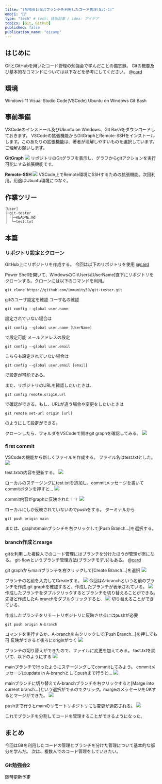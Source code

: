 ```yaml
---
title: "[勉強会1]Gitブランチを利用したコード管理[Git-1]"
emoji: "🔰"
type: "tech" # tech: 技術記事 / idea: アイデア
topics: [Git, GitHub]
published: false
publication_name: "eicamp"
---
```


## はじめに
GitとGitHubを用いたコード管理の勉強会で学んだことの備忘録。
Gitの概要及び基本的なコマンドについては以下などを参考にしてください。
@[card](https://zenn.dev/umaru/articles/a8bd67031791d5)

## 環境
Windows 11
Visual Studio Code(VSCode)
Ubuntu on Windows
Git Bash

## 事前準備
VSCodeのインストール及びUbuntu on Windows、Git Bashをダウンロードしておきます。
VSCodeの拡張機能からGitGraphとRemote-SSHをインストールします。このあたりの拡張機能は、著者が理解しやすいものを選択しています。ご理解お願いします。

**GitGraph**
![](/images/Gits/git-graph.png)
リポジトリのGitグラフを表示し、グラフからgitアクションを実行可能にする拡張機能です。

**Remote-SSH**
![](/images/Gits/Remote-ssh.png)
VSCode上でRemote環境にSSHするための拡張機能。次回利用。用途はUbuntu環境につなぐ。

## 作業ツリー
```
[User]
├─git-tester
│  ├─README.md
│  └─test.txt
```

## 本篇

### リポジトリ設定とクローン
GitHub上にリポジトリを作成する。
今回は以下のリポジトリを使用
@[card](https://github.com/immunity39/git-tester)

Power Shellを開いて、WindowsのC:\Users\\[UserName]直下にリポジトリをクローンする。クローンには以下のコマンドを利用。
```
git clone https://github.com/immunity39/git-tester.git
```

gitのユーザ設定を確認
ユーザ名の確認
```
git config --global user.name
```
設定されていない場合は
```
git config --global user.name [UserName]
```
で設定可能
メールアドレスの設定
```
git config --global user.email
```
こちらも設定されていない場合は
```
git config --global user.email [email]
```
で設定が可能である。

また、リポジトリのURLを確認したいときは、
```
git config remote.origin.url
```
で確認ができる。もし、URLが違う場合や変更をしたいときは
```
git remote set-url origin [url]
```
のようにして設定ができる。

クローンしたら、フォルダをVSCodeで開きgit graphを確認してみる。
![](/images/Gits/01-first-git-status.png)

### first commit
VSCodeの機能から新しくファイルを作成する。
ファイル名はtest.txtとした。
![](/images/Gits/04-create.png)

test.txtの内容を更新する。
![](/images/Gits/05-gitadd.png)

ローカルのステージングにtest.txtを追加し、commitメッセージを書いてcommitボタンを押すと...
![](/images/Gits/06-gitcommit.png)

commit内容がgraphに反映された！！
![](/images/Gits/08-gitgraph.png)

ローカルにしか反映されていないのでpushをする。
ターミナルから
```
git push origin main
```
または、graphのmainブランチを右クリックして[Push Branch...]を選択する。

### branch作成とmarge
gitを利用した複数人でのコード管理にはブランチを分けたほうが管理が楽になる。
git-flowというブランチ管理方法(ブランチモデル)もある。
@[card](https://tracpath.com/bootcamp/learning_git_git_flow.html)

git graphからmainブランチを右クリックして[Create Branch...]を選択
![](/images/Gits/09-createbranch.png)

ブランチの名前を入力してCreateする。
![](/images/Gits/10-create.png)
今回はA-branchという名前のブランチを作成
git graphを確認すると、作成したブランチが表示されている。
![](/images/Gits/11-graph.png)
作成したブランチをダブルクリックするとブランチを切り替えることができる。先ほど作成したA-branchをダブルクリックすると、
![](/images/Gits/12-select.png)
切り替えることができている。

作成したブランチをリモートリポジトリに反映させるにはpushが必要
```
git push origin A-branch
```
コマンドを実行するか、A-branchを右クリックして[Push Branch...]を押しても可
反映ができると後ろにoriginがつく
![](/images/Gits/13-publish.png)

ブランチの切り替えができたので、ファイルに変更を加えてみる。
test.txtを開いて、以下のようにする
![](/images/Gits/14-updateA.png)

mainブランチで行ったようにステージングしてcommitしてみよう。
commitメッセージはupdate in A-branchとしてpushまで行うと...
![](/images/Gits/15-push.png)

mainブランチに切り替えてA-branchブランチを右クリックすると[Marge into current branch...]という選択がでるのでクリック。margeのメッセージをOKするとマージができた。
![](/images/Gits/17-marge-graph.png)

pushまで行うとmainのリモートリポジトリにも変更が適応される。
![](/images/Gits/18-push.png)

これでブランチを分割してコードを管理することができるようになった。

## まとめ
今回はGitを利用したコードの管理とブランチを分けた管理について基本的な部分を学んだ。
次は、複数人でのコード管理をしていきたい。

### Git勉強会2
随時更新予定
